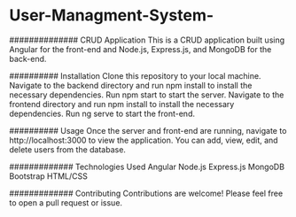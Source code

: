 # User-Managment-System-

##############
CRUD Application
This is a CRUD application built using Angular for the front-end and Node.js, Express.js, and MongoDB for the back-end.

##########
Installation
Clone this repository to your local machine.
Navigate to the backend directory and run npm install to install the necessary dependencies.
Run npm start to start the server.
Navigate to the frontend directory and run npm install to install the necessary dependencies.
Run ng serve to start the front-end.

##########
Usage
Once the server and front-end are running, navigate to http://localhost:3000 to view the application. You can add, view, edit, and delete users from the database.


#############
Technologies Used
Angular
Node.js
Express.js
MongoDB
Bootstrap
HTML/CSS

#############
Contributing
Contributions are welcome! Please feel free to open a pull request or issue.
